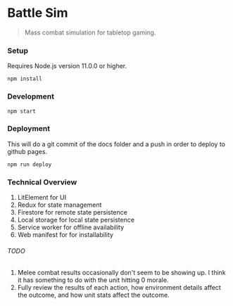 # Battle Sim

> Mass combat simulation for tabletop gaming.

### Setup

Requires Node.js version 11.0.0 or higher.

`npm install`

### Development

`npm start`

### Deployment

This will do a git commit of the docs folder and a push in order to deploy to github pages.

```
npm run deploy
```

### Technical Overview

1. LitElement for UI
1. Redux for state management
1. Firestore for remote state persistence
1. Local storage for local state persistence
1. Service worker for offline availability
1. Web manifest for for installability

###### TODO

1. Melee combat results occasionally don't seem to be showing up. I think it has something to do with the unit hitting 0 morale.
1. Fully review the results of each action, how environment details affect the outcome, and how unit stats affect the outcome.
